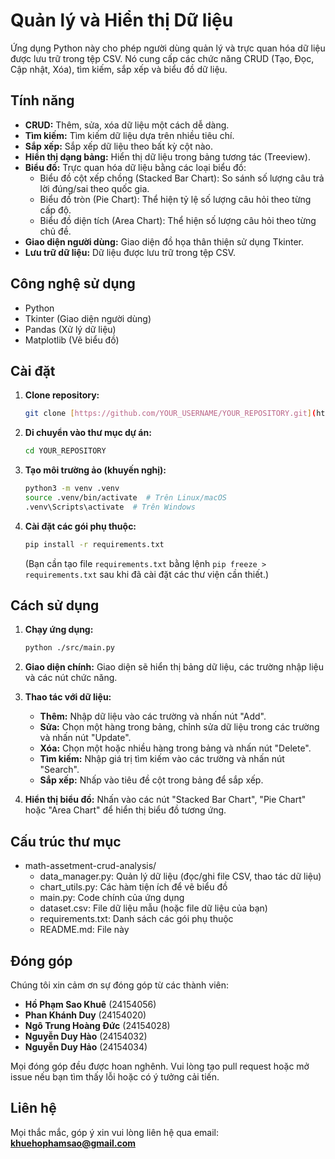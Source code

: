 # Quản lý và Hiển thị Dữ liệu

Ứng dụng Python này cho phép người dùng quản lý và trực quan hóa dữ liệu được lưu trữ trong tệp CSV. Nó cung cấp các chức năng CRUD (Tạo, Đọc, Cập nhật, Xóa), tìm kiếm, sắp xếp và biểu đồ dữ liệu.

## Tính năng

*   **CRUD:** Thêm, sửa, xóa dữ liệu một cách dễ dàng.
*   **Tìm kiếm:** Tìm kiếm dữ liệu dựa trên nhiều tiêu chí.
*   **Sắp xếp:** Sắp xếp dữ liệu theo bất kỳ cột nào.
*   **Hiển thị dạng bảng:** Hiển thị dữ liệu trong bảng tương tác (Treeview).
*   **Biểu đồ:** Trực quan hóa dữ liệu bằng các loại biểu đồ:
    *   Biểu đồ cột xếp chồng (Stacked Bar Chart): So sánh số lượng câu trả lời đúng/sai theo quốc gia.
    *   Biểu đồ tròn (Pie Chart): Thể hiện tỷ lệ số lượng câu hỏi theo từng cấp độ.
    *   Biểu đồ diện tích (Area Chart): Thể hiện số lượng câu hỏi theo từng chủ đề.
*   **Giao diện người dùng:** Giao diện đồ họa thân thiện sử dụng Tkinter.
*   **Lưu trữ dữ liệu:** Dữ liệu được lưu trữ trong tệp CSV.

## Công nghệ sử dụng

*   Python
*   Tkinter (Giao diện người dùng)
*   Pandas (Xử lý dữ liệu)
*   Matplotlib (Vẽ biểu đồ)

## Cài đặt

1.  **Clone repository:**

    ```bash
    git clone [https://github.com/YOUR_USERNAME/YOUR_REPOSITORY.git](https://github.com/YOUR_USERNAME/YOUR_REPOSITORY.git)
    ```

2.  **Di chuyển vào thư mục dự án:**

    ```bash
    cd YOUR_REPOSITORY
    ```

3.  **Tạo môi trường ảo (khuyến nghị):**

    ```bash
    python3 -m venv .venv
    source .venv/bin/activate  # Trên Linux/macOS
    .venv\Scripts\activate  # Trên Windows
    ```

4.  **Cài đặt các gói phụ thuộc:**

    ```bash
    pip install -r requirements.txt
    ```

    (Bạn cần tạo file `requirements.txt` bằng lệnh `pip freeze > requirements.txt` sau khi đã cài đặt các thư viện cần thiết.)

## Cách sử dụng

1.  **Chạy ứng dụng:**

    ```bash
    python ./src/main.py
    ```

2.  **Giao diện chính:** Giao diện sẽ hiển thị bảng dữ liệu, các trường nhập liệu và các nút chức năng.

3.  **Thao tác với dữ liệu:**
    *   **Thêm:** Nhập dữ liệu vào các trường và nhấn nút "Add".
    *   **Sửa:** Chọn một hàng trong bảng, chỉnh sửa dữ liệu trong các trường và nhấn nút "Update".
    *   **Xóa:** Chọn một hoặc nhiều hàng trong bảng và nhấn nút "Delete".
    *   **Tìm kiếm:** Nhập giá trị tìm kiếm vào các trường và nhấn nút "Search".
    *   **Sắp xếp:** Nhấp vào tiêu đề cột trong bảng để sắp xếp.

4.  **Hiển thị biểu đồ:** Nhấn vào các nút "Stacked Bar Chart", "Pie Chart" hoặc "Area Chart" để hiển thị biểu đồ tương ứng.

## Cấu trúc thư mục

*   math-assetment-crud-analysis/
    *   data_manager.py: Quản lý dữ liệu (đọc/ghi file CSV, thao tác dữ liệu)
    *   chart_utils.py: Các hàm tiện ích để vẽ biểu đồ
    *   main.py: Code chính của ứng dụng
    *   dataset.csv: File dữ liệu mẫu (hoặc file dữ liệu của bạn)
    *   requirements.txt: Danh sách các gói phụ thuộc
    *   README.md: File này

## Đóng góp

Chúng tôi xin cảm ơn sự đóng góp từ các thành viên:
- **Hồ Phạm Sao Khuê** (24154056)
- **Phan Khánh Duy** (24154020)
- **Ngô Trung Hoàng Đức** (24154028)
- **Nguyễn Duy Hào** (24154032)
- **Nguyễn Duy Hảo** (24154034)

Mọi đóng góp đều được hoan nghênh. Vui lòng tạo pull request hoặc mở issue nếu bạn tìm thấy lỗi hoặc có ý tưởng cải tiến.

## Liên hệ

Mọi thắc mắc, góp ý xin vui lòng liên hệ qua email: **khuehophamsao@gmail.com**